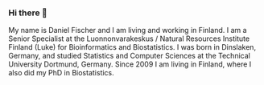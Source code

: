 ### Hi there 👋

My name is Daniel Fischer and I am living and working in Finland. I am a Senior Specialist at the Luonnonvarakeskus / Natural Resources Institute Finland (Luke) for Bioinformatics and Biostatistics. I was born in Dinslaken, Germany, and studied Statistics and Computer Sciences at the Technical University Dortmund, Germany. Since 2009 I am living in Finland, where I also did my PhD in Biostatistics. 

<!--
**fischuu/fischuu** is a ✨ _special_ ✨ repository because its `README.md` (this file) appears on your GitHub profile.

Here are some ideas to get you started:

- 🔭 I’m currently working on ...
- 🌱 I’m currently learning ...
- 👯 I’m looking to collaborate on ...
- 🤔 I’m looking for help with ...
- 💬 Ask me about ...
- 📫 How to reach me: ...
- 😄 Pronouns: ...
- ⚡ Fun fact: ...
-->
